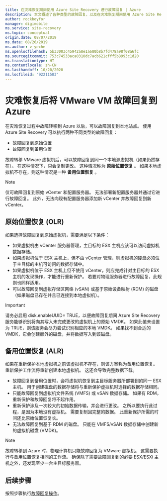 ```yaml
---
title: 在灾难恢复期间使用 Azure Site Recovery 进行故障回复 | Azure
description: 本文概述了各种类型的故障回复，以及在灾难恢复期间使用 Azure Site Recovery 服务故障回复到本地时要考虑的注意事项。
author: rockboyfor
manager: digimobile
ms.service: site-recovery
ms.topic: conceptual
origin.date: 08/07/2019
ms.date: 08/26/2019
ms.author: v-yeche
ms.openlocfilehash: 5b33003c45942a8e1a680b8b7fd478a98f08a6fc
ms.sourcegitcommit: 753c74533aca0310dc7acb621cfff5b8993c1d20
ms.translationtype: HT
ms.contentlocale: zh-CN
ms.lasthandoff: 10/20/2020
ms.locfileid: "92211583"
---
```

# <a name="failback-of-vmware-vms-after-disaster-recovery-to-azure"></a>灾难恢复后将 VMware VM 故障回复到 Azure

在灾难恢复过程中故障转移到 Azure 以后，可以故障回复到本地站点。 使用 Azure Site Recovery 可以执行两种不同类型的故障回复： 

- 故障回复到原始位置 
- 故障回复到备用位置

故障转移 VMware 虚拟机后，可以故障回复到同一个本地源虚拟机（如果仍然存在）。 在这种情况下，只会复制更改。 这种情况称为 **原始位置恢复** 。 如果本地虚拟机不存在，则这种情况是一种 **备用位置恢复** 。

> [!NOTE]
> 仅可故障回复到原始 vCenter 和配置服务器。 无法部署新配置服务器并通过它进行故障回复。 此外，无法向现有配置服务器添加新 vCenter 并故障回复到新 vCenter。

## <a name="original-location-recovery-olr"></a>原始位置恢复 (OLR)
如果选择故障回复到原始虚拟机，需要满足以下条件：

* 如果虚拟机由 vCenter 服务器管理，主目标的 ESX 主机应该可以访问虚拟机数据存储。
* 如果虚拟机位于 ESX 主机上，但不由 vCenter 管理，则虚拟机的硬盘必须位于主目标的主机可访问的数据存储中。
* 如果虚拟机位于 ESX 主机上但不使用 vCenter，则应完成针对主目标的 ESX 主机的发现操作，才能进行重新保护。 若要对物理服务器进行故障回复，此规则也同样适用。
* 可以故障回复到虚拟存储区网络 (vSAN) 或基于原始设备映射 (RDM) 的磁盘（如果磁盘已存在并且已连接到本地虚拟机）。

> [!IMPORTANT]
> 请务必启用 disk.enableUUID= TRUE，以便故障回复期间 Azure Site Recovery 服务能够识别将向其写入未完成更改的虚拟机上的原始 VMDK。 如果此值未设置为 TRUE，则该服务会尽力尝试识别相应的本地 VMDK。 如果找不到合适的 VMDK，它会创建额外的磁盘，并将数据写入到该磁盘。

## <a name="alternate-location-recovery-alr"></a>备用位置恢复 (ALR)
如果在重新保护本地虚拟机之前该虚拟机不存在，则该方案称为备用位置恢复。 重新保护工作流将重新创建本地虚拟机。 这还会导致完整数据下载。

* 故障回复到备用位置时，会将虚拟机恢复到主目标服务器所部署到的同一 ESX 主机。 用于创建磁盘的数据存储将与重新保护虚拟机时选择的数据存储相同。
* 只能故障回复到虚拟机文件系统 (VMFS) 或 vSAN 数据存储。 如果有 RDM，重新保护和故障回复将不起作用。
* 重新保护涉及一次较大的初始数据传输，并会进行更改。 之所以要执行此过程，是因为本地没有虚拟机。 需要复制回完整的数据。 此重新保护所需的时间还比原始位置恢复长。
* 无法故障回复到基于 RDM 的磁盘。 只能在 VMFS/vSAN 数据存储中创建新的虚拟机磁盘 (VMDK)。

> [!NOTE]
> 故障转移到 Azure 时，物理计算机只能故障回复为 VMware 虚拟机。 这需要执行与备用位置恢复相同的工作流。 确保除了需要故障回复到的必要 ESX/ESXi 主机之外，还发现至少一台主目标服务器。

## <a name="next-steps"></a>后续步骤

按照步骤执行[故障回复操作](vmware-azure-failback.md)。

<!-- Update_Description: update meta properties -->
